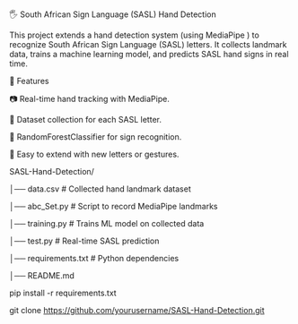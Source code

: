 🖐️ South African Sign Language (SASL) Hand Detection

This project extends a hand detection system (using MediaPipe
) to recognize South African Sign Language (SASL) letters.
It collects landmark data, trains a machine learning model, and predicts SASL hand signs in real time.

🚀 Features

📷 Real-time hand tracking with MediaPipe.

📝 Dataset collection for each SASL letter.

🤖 RandomForestClassifier for sign recognition.

🔄 Easy to extend with new letters or gestures.


SASL-Hand-Detection/

│── data.csv                # Collected hand landmark dataset

│── abc_Set.py         # Script to record MediaPipe landmarks

│── training.py          # Trains ML model on collected data

│── test.py              # Real-time SASL prediction

│── requirements.txt        # Python dependencies

│── README.md   

pip install -r requirements.txt


git clone https://github.com/yourusername/SASL-Hand-Detection.git
